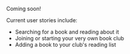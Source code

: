 Coming soon!

Current user stories include:

   * Searching for a book and reading about it
   * Joining or starting your very own book club
   * Adding a book to your club's reading list
